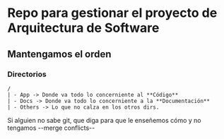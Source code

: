 # Repo para gestionar el proyecto de Arquitectura de Software

## Mantengamos el orden

### Directorios

    /
    | - App -> Donde va todo lo concerniente al **Código**
    | - Docs -> Donde va todo lo concerniente a la **Documentación**
    | - Others -> Lo que no calza en los otros dirs.


Si alguien no sabe git, que diga para que le enseñemos cómo y no tengamos
--merge conflicts--
